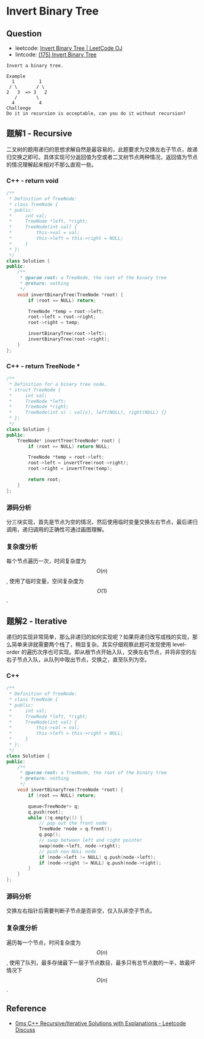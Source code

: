 # Invert Binary Tree

## Question

* leetcode: [Invert Binary Tree \| LeetCode OJ](https://leetcode.com/problems/invert-binary-tree/)
* lintcode: [\(175\) Invert Binary Tree](http://www.lintcode.com/en/problem/invert-binary-tree/)

```text
Invert a binary tree.

Example
  1         1
 / \       / \
2   3  => 3   2
   /       \
  4         4
Challenge
Do it in recursion is acceptable, can you do it without recursion?
```

## 题解1 - Recursive

二叉树的题用递归的思想求解自然是最容易的，此题要求为交换左右子节点，故递归交换之即可。具体实现可分返回值为空或者二叉树节点两种情况，返回值为节点的情况理解起来相对不那么直观一些。

### C++ - return void

```cpp
/**
 * Definition of TreeNode:
 * class TreeNode {
 * public:
 *     int val;
 *     TreeNode *left, *right;
 *     TreeNode(int val) {
 *         this->val = val;
 *         this->left = this->right = NULL;
 *     }
 * };
 */
class Solution {
public:
    /**
     * @param root: a TreeNode, the root of the binary tree
     * @return: nothing
     */
    void invertBinaryTree(TreeNode *root) {
        if (root == NULL) return;

        TreeNode *temp = root->left;
        root->left = root->right;
        root->right = temp;

        invertBinaryTree(root->left);
        invertBinaryTree(root->right);
    }
};
```

### C++ - return TreeNode \*

```cpp
/**
 * Definition for a binary tree node.
 * struct TreeNode {
 *     int val;
 *     TreeNode *left;
 *     TreeNode *right;
 *     TreeNode(int x) : val(x), left(NULL), right(NULL) {}
 * };
 */
class Solution {
public:
    TreeNode* invertTree(TreeNode* root) {
        if (root == NULL) return NULL;

        TreeNode *temp = root->left;
        root->left = invertTree(root->right);
        root->right = invertTree(temp);

        return root;
    }
};
```

### 源码分析

分三块实现，首先是节点为空的情况，然后使用临时变量交换左右节点，最后递归调用，递归调用的正确性可通过画图理解。

### 复杂度分析

每个节点遍历一次，时间复杂度为 $$O(n)$$, 使用了临时变量，空间复杂度为 $$O(1)$$.

## 题解2 - Iterative

递归的实现非常简单，那么非递归的如何实现呢？如果将递归改写成栈的实现，那么简单来讲就需要两个栈了，稍显复杂。其实仔细观察此题可发现使用 level-order 的遍历次序也可实现。即从根节点开始入队，交换左右节点，并将非空的左右子节点入队，从队列中取出节点，交换之，直至队列为空。

### C++

```cpp
/**
 * Definition of TreeNode:
 * class TreeNode {
 * public:
 *     int val;
 *     TreeNode *left, *right;
 *     TreeNode(int val) {
 *         this->val = val;
 *         this->left = this->right = NULL;
 *     }
 * };
 */
class Solution {
public:
    /**
     * @param root: a TreeNode, the root of the binary tree
     * @return: nothing
     */
    void invertBinaryTree(TreeNode *root) {
        if (root == NULL) return;

        queue<TreeNode*> q;
        q.push(root);
        while (!q.empty()) {
            // pop out the front node
            TreeNode *node = q.front();
            q.pop();
            // swap between left and right pointer
            swap(node->left, node->right);
            // push non-NULL node
            if (node->left != NULL) q.push(node->left);
            if (node->right != NULL) q.push(node->right);
        }
    }
};
```

### 源码分析

交换左右指针后需要判断子节点是否非空，仅入队非空子节点。

### 复杂度分析

遍历每一个节点，时间复杂度为 $$O(n)$$, 使用了队列，最多存储最下一层子节点数目，最多只有总节点数的一半，故最坏情况下 $$O(n)$$.

## Reference

* [0ms C++ Recursive/Iterative Solutions with Explanations - Leetcode Discuss](https://leetcode.com/discuss/42613/0ms-c-recursive-iterative-solutions-with-explanations)

